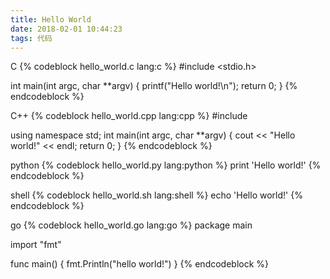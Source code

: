 ```yaml
---
title: Hello World
date: 2018-02-01 10:44:23
tags: 代码
---
```

C
{% codeblock hello_world.c lang:c %}
#include <stdio.h>

int main(int argc, char **argv)
{
    printf("Hello world!\n");
    return 0;
}
{% endcodeblock %}

C++ 
{% codeblock hello_world.cpp lang:cpp %}
#include <iostream>

using namespace std;
int main(int argc, char **argv)
{
    cout << "Hello world!" << endl;
    return 0;
}
{% endcodeblock %}

python
{% codeblock hello_world.py lang:python %}
print 'Hello world!'
{% endcodeblock %}

shell
{% codeblock hello_world.sh lang:shell %}
echo 'Hello world!'
{% endcodeblock %}

go
{% codeblock hello_world.go lang:go %}
package main

import "fmt"

func main() {
    fmt.Println("hello world!")
}
{% endcodeblock %}

